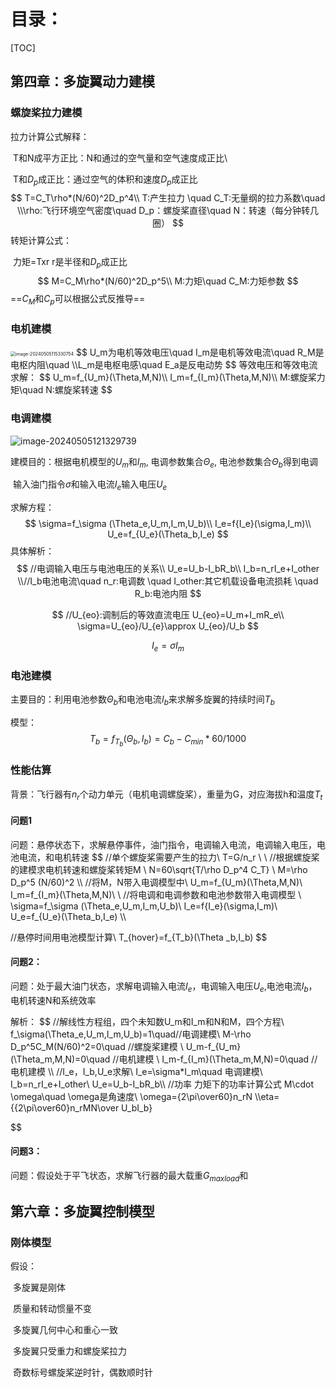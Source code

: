 # 目录：

[TOC]

## 第四章：多旋翼动力建模

### 螺旋桨拉力建模

拉力计算公式解释：

​	T和N成平方正比：N和通过的空气量和空气速度成正比\\

​	T和$D_p$成正比：通过空气的体积和速度$D_p$成正比
$$
T=C_T\rho*(N/60)^2D_p^4\\
T:产生拉力 \quad C_T:无量纲的拉力系数\quad \\\rho:飞行环境空气密度\quad D_p：螺旋桨直径\quad N：转速（每分钟转几圈）
$$
转矩计算公式：

​	力矩=Txr r是半径和$D_p$成正比
$$
M=C_M\rho*(N/60)^2D_p^5\\
M:力矩\quad C_M:力矩参数
$$
==$C_M$和$C_p$可以根据公式反推导==

### 电机建模

<img src="C:\Users\丁晓琪\AppData\Roaming\Typora\typora-user-images\image-20240505115330754.png" alt="image-20240505115330754" style="zoom:50%;" />
$$
U_m为电机等效电压\quad I_m是电机等效电流\quad R_M是电枢内阻\quad \\L_m是电枢电感\quad E_a是反电动势
$$
等效电压和等效电流求解：
$$
U_m=f_{U_m}(\Theta,M,N)\\
I_m=f_{I_m}(\Theta,M,N)\\
M:螺旋桨力矩\quad N:螺旋桨转速
$$

### 电调建模

![image-20240505121329739](C:\Users\丁晓琪\AppData\Roaming\Typora\typora-user-images\image-20240505121329739.png)

建模目的：根据电机模型的$U_m$和$I_m$, 电调参数集合$\Theta_e$, 电池参数集合$\Theta _b$得到电调

​		   输入油门指令$\sigma$和输入电流$I_e$输入电压$U_e$

求解方程：
$$
\sigma=f_\sigma (\Theta_e,U_m,I_m,U_b)\\
I_e=f{I_e}(\sigma,I_m)\\
U_e=f_{U_e}(\Theta_b,I_e)
$$
具体解析：
$$
//电调输入电压与电池电压的关系\\
U_e=U_b-I_bR_b\\
I_b=n_rI_e+I_other
\\//I_b电池电流\quad n_r:电调数 \quad I_other:其它机载设备电流损耗 \quad R_b:电池内阻
$$

$$
//U_{eo}:调制后的等效直流电压
U_{eo}=U_m+I_mR_e\\
\sigma=U_{eo}/U_{e}\approx U_{eo}/U_b
$$

$$
I_e=\sigma I_m
$$

### 电池建模

主要目的：利用电池参数$\Theta _b$和电池电流$I_b$来求解多旋翼的持续时间$T_b$

模型：
$$
T_b=f_{T_b}(\Theta _b,I_b)=C_b-C_{min}*60/1000
$$




### 性能估算

背景：飞行器有$n_r$个动力单元（电机电调螺旋桨），重量为G，对应海拔h和温度$T_t$

#### 问题1

问题：悬停状态下，求解悬停事件，油门指令，电调输入电流，电调输入电压，电池电流，和电机转速
$$
//单个螺旋桨需要产生的拉力\\
T=G/n_r \\ \\
//根据螺旋桨的建模求电机转速和螺旋桨转矩M \\ 
N=60\sqrt{T/\rho D_p^4 C_T} \\
M=\rho D_p^5 (N/60)^2 \\\\
//将M，N带入电调模型中\\
U_m=f_{U_m}(\Theta,M,N)\\
I_m=f_{I_m}(\Theta,M,N)\\ \\
//将电调和电调参数和电池参数带入电调模型 \\
\sigma=f_\sigma (\Theta_e,U_m,I_m,U_b)\\
I_e=f{I_e}(\sigma,I_m)\\
U_e=f_{U_e}(\Theta_b,I_e) \\\\

//悬停时间用电池模型计算\\
T_{hover}=f_{T_b}(\Theta _b,I_b)
$$

#### 问题2：

问题：处于最大油门状态，求解电调输入电流$I_e$，电调输入电压$U_e$,电池电流$I_b$​，电机转速N和系统效率

解析：
$$
//解线性方程组，四个未知数U_m和I_m和N和M，四个方程\\
f_\sigma(\Theta_e,U_m,I_m,U_b)=1\quad//电调建模\\
M-\rho D_p^5C_M(N/60)^2=0\quad //螺旋桨建模 \\
U_m-f_{U_m}(\Theta_m,M,N)=0\quad //电机建模 \\
I_m-f_{I_m}(\Theta_m,M,N)=0\quad //电机建模  \\\\
//I_e，I_b,U_e求解\\
I_e=\sigma*I_m\quad 电调建模\\
I_b=n_rI_e+I_other\\
U_e=U_b-I_bR_b\\\\
//功率 力矩下的功率计算公式 M\cdot \omega\quad \omega是角速度\\
\omega={2\pi\over60}n_rN
\\\eta={{2\pi\over60}n_rMN\over U_bI_b}
$$


#### 问题3：

问题：假设处于平飞状态，求解飞行器的最大载重$G_{maxload}$和



## 第六章：多旋翼控制模型

### 刚体模型

假设：

​	多旋翼是刚体

​	质量和转动惯量不变

​	多旋翼几何中心和重心一致

​	多旋翼只受重力和螺旋桨拉力

​	奇数标号螺旋桨逆时针，偶数顺时针


